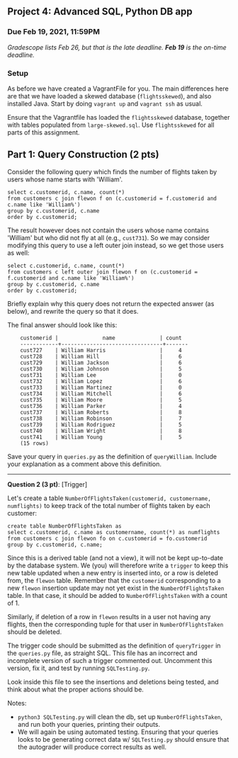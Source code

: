 ## Project 4: Advanced SQL, Python DB app
### Due Feb 19, 2021, 11:59PM

*Gradescope lists Feb 26, but that is the late deadline. **Feb 19** is the on-time deadline.*

### Setup

As before we have created a VagrantFile for you. The main differences here are that we have loaded a skewed database (`flightsskewed`), and also installed Java. Start by doing `vagrant up` and `vagrant ssh` as usual.

Ensure that the Vagrantfile has loaded
the `flightsskewed` database, together with tables populated from  `large-skewed.sql`. Use
`flightsskewed` for all parts of this assignment.

## Part 1: Query Construction (2 pts)

Consider the following query which finds the number of flights
  taken by users whose name starts with 'William'.

```
select c.customerid, c.name, count(*)
from customers c join flewon f on (c.customerid = f.customerid and c.name like 'William%')
group by c.customerid, c.name
order by c.customerid;
```

The result however does not contain the users whose name contains 'William' but who did
not fly at all (e.g., `cust731`). So we may consider
modifying this query to use a left outer join instead, so we get those users as well:

```
select c.customerid, c.name, count(*)
from customers c left outer join flewon f on (c.customerid = f.customerid and c.name like 'William%')
group by c.customerid, c.name
order by c.customerid;
```

Briefly explain why this query does not return the expected answer (as below), and rewrite the query so that it does.

The final answer should look like this:
```
	customerid |              name              | count
	------------+--------------------------------+-------
	cust727    | William Harris                 |     4
	cust728    | William Hill                   |     6
	cust729    | William Jackson                |     6
	cust730    | William Johnson                |     5
	cust731    | William Lee                    |     0
	cust732    | William Lopez                  |     6
	cust733    | William Martinez               |     0
	cust734    | William Mitchell               |     6
	cust735    | William Moore                  |     5
	cust736    | William Parker                 |     4
	cust737    | William Roberts                |     8
	cust738    | William Robinson               |     7
	cust739    | William Rodriguez              |     5
	cust740    | William Wright                 |     8
	cust741    | William Young                  |     5
	(15 rows)
```

Save your query in  `queries.py` as the definition of `queryWilliam`.
Include your explanation as a comment above this definition.

---
**Question 2 (3 pt)**: [Trigger]

Let's create a table `NumberOfFlightsTaken(customerid, customername,
numflights)` to keep track of the total number of flights taken by each
customer:
```
create table NumberOfFlightsTaken as
select c.customerid, c.name as customername, count(*) as numflights
from customers c join flewon fo on c.customerid = fo.customerid
group by c.customerid, c.name;
```

Since this is a derived table (and not a view), it will not be kept
up-to-date by the database system.  We (you) will therefore
write a `trigger` to keep this new table updated when a new entry is inserted
into, or a row is deleted from, the `flewon` table. Remember that the `customerid`
corresponding to a new `flewon` insertion update may not yet exist in the
`NumberOfFlightsTaken` table. In that case, it should be added to `NumberOfFlightsTaken`
with a count of 1. 

Similarly, if deletion of a row in `flewon`
results in a user not having any flights, then the corresponding tuple for
that user in `NumberOfFlightsTaken` should be deleted. 

The trigger code should be submitted as the definition of `queryTrigger` in
the `queries.py` file, as straight SQL. This file has an incorrect and
incomplete version of such a trigger commented out. Uncomment this version,
fix it, and test by running `SQLTesting.py`. 

Look inside this file to see
the insertions and deletions being tested, and think about what the proper
actions should be.

Notes:
- `python3 SQLTesting.py` will clean the db, set up `NumberOfFlightsTaken`,
  and run both your queries, printing their outputs.
- We will again be using automated testing. Ensuring that your queries looks to
  be generating correct data w/ `SQLTesting.py` should ensure that the
  autograder will produce correct results as well.

